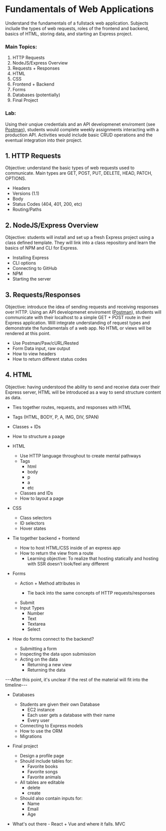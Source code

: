 # Fundamentals of Web Applications
Understand the fundamentals of a fullstack web application. Subjects include the types of web requests, roles of the frontend and backend, basics of HTML, storing data, and starting an Express project.
### Main Topics:
1. HTTP Requests
2. NodeJS/Express Overview
3. Requests + Responses
4. HTML
5. CSS
6. Frontend + Backend
7. Forms
8. Databases (potentially)
9. Final Project
### Lab:
Using their unqiue credentials and an API developmenet enviroment (see [Postman](https://www.getpostman.com/)), students would complete weekly assignments interacting with a production API. Activities would include basic CRUD operations and the eventual integration into their project.

## 1. HTTP Requests
Objective: understand the basic types of web requests used to communicate. Main types are GET, POST, PUT, DELETE, HEAD, PATCH, OPTIONS.
- Headers
- Versions (1.1)
- Body
- Status Codes (404, 401, 200, etc)
- Routing/Paths

## 2. NodeJS/Express Overview
Objective: students will install and set up a fresh Express project using a class defined template. They will link into a class repository and learn the basics of NPM and CLI for Express.
- Installing Express
- CLI options
- Connecting to GitHub
- NPM 
- Starting the server 

## 3. Requests/Responses
Objective: introduce the idea of sending requests and receiving responses over HTTP. Using an API developmenet enviroment ([Postman](https://www.getpostman.com/)), students will communicate with their localhost to a simple GET + POST route in their Express application. Will integrate understanding of request types and demonstrate the fundamentals of a web app. No HTML or views will be rendered at this point.
- Use Postman/Paw/cURL/Rested
- Form Data input, raw output 
- How to view headers 
- How to return different status codes

## 4. HTML
Objective: having understood the ability to send and receive data over their Express server, HTML will be introduced as a way to send structure content as data.
- Ties together routes, requests, and responses with HTML
- Tags (HTML, BODY, P, A, IMG, DIV, SPAN)
- Classes + IDs
- How to structure a paage

- HTML
    - Use HTTP language throughout to create mental pathways
    - Tags
        - html
        - body
        - p
        - a
        - etc
    - Classes and IDs
    - How to layout a page 

- CSS
    - Class selectors
    - ID selectors 
    - Hover states

- Tie together backend + frontend
    - How to host HTML/CSS inside of an express app
    - How to return the view from a route 
        - Learning objective: To realize that hosting statically and hosting with SSR doesn't look/feel any different 

- Forms
    - Action + Method attributes in <form>
        - Tie back into the same concepts of HTTP requests/responses
    - Submit 
    - Input Types
        - Number
        - Text
        - Textarea 
        - Select 

- How do forms connect to the backend?
    - Submitting a form 
    - Inspecting the data upon submission 
    - Acting on the data
        - Returning a new view 
        - Returning the data

---After this point, it's unclear if the rest of the material will fit into the timeline---

- Databases
    - Students are given their own Database
        - EC2 instance 
        - Each user gets a database with their name 
        - Every user 
    - Connecting to Express models 
    - How to use the ORM
    - Migrations

- Final project 
    - Design a profile page 
    - Should include tables for:
        - Favorite books
        - Favorite songs 
        - Favorite animals 
    - All tables are editable 
        - delete 
        - create 
    - Should also contain inputs for:
        - Name
        - Email 
        - Age
        
- What's out there - React + Vue and where it falls. MVC 

